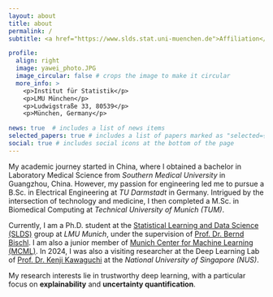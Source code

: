 ```yaml
---
layout: about
title: about
permalink: /
subtitle: <a href="https://www.slds.stat.uni-muenchen.de">Affiliation</a>. <a href="mailto:yawei.li.muc@gmail.com">Email</a>.

profile:
  align: right
  image: yawei_photo.JPG
  image_circular: false # crops the image to make it circular
  more_info: >
    <p>Institut für Statistik</p>
    <p>LMU München</p>
    <p>Ludwigstraße 33, 80539</p>
    <p>München, Germany</p>

news: true  # includes a list of news items
selected_papers: true # includes a list of papers marked as "selected={true}"
social: true # includes social icons at the bottom of the page
---
```


My academic journey started in China, where I obtained a bachelor in Laboratory Medical
Science from *Southern Medical University* in Guangzhou, China. However, my passion for
engineering led me to pursue a B.Sc. in Electrical Engineering at *TU Darmstadt* in
Germany. Intrigued by the intersection of technology and medicine, I then completed a
M.Sc. in Biomedical Computing at *Technical University of Munich (TUM)*.

Currently, I am a Ph.D. student at the [Statistical Learning and Data Science (SLDS)](https://www.slds.stat.uni-muenchen.de)
group at *LMU Munich*, under the supervision of [Prof. Dr. Bernd Bischl](https://www.slds.stat.uni-muenchen.de/people/bischl/).
I am also a junior member of [Munich Center for Machine Learning (MCML)](https://mcml.ai).
In 2024, I was also a visiting researcher at the Deep Learning Lab of
[Prof. Dr. Kenji Kawaguchi](https://www.comp.nus.edu.sg/cs/people/kenji/) at
the *National University of Singapore (NUS)*.

My research interests lie in trustworthy deep learning, with a particular
focus on **explainability** and **uncertainty quantification**.
